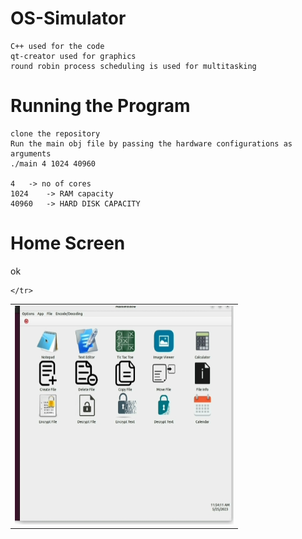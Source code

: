 ﻿# OS-Simulator
	C++ used for the code
	qt-creator used for graphics
	round robin process scheduling is used for multitasking 

# Running the Program 
	clone the repository
	Run the main obj file by passing the hardware configurations as arguments
	./main 4 1024 40960
	
	4 	-> no of cores
	1024	-> RAM capacity
	40960 	-> HARD DISK CAPACITY
# Home Screen
 <table width="200">
	 ok
	 <tr>
    		<td align='center'>
        		<img src="https://github.com/thenumanahmed/OS-Simulator/blob/master/Documentation/OS_Simulator_home_page.jpg" width="350" height="350">
    		</td>
 
	</tr>
</table>
